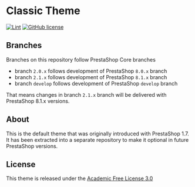 # Classic Theme

[![Lint](https://github.com/PrestaShop/classic-theme/actions/workflows/lint.yml/badge.svg)](https://github.com/PrestaShop/classic-theme/actions/workflows/lint.yml)
[![GitHub license](https://img.shields.io/github/license/PrestaShop/classic-theme)](https://github.com/PrestaShop/classic-theme/LICENSE.md)

## Branches

Branches on this repository follow PrestaShop Core branches

- branch `2.0.x` follows development of PrestaShop `8.0.x` branch
- branch `2.1.x` follows development of PrestaShop `8.1.x` branch
- branch `develop` follows development of PrestaShop `develop` branch

That means changes in branch `2.1.x` branch will be delivered with PrestaShop 8.1.x versions.

## About

This is the default theme that was originally introduced with PrestaShop 1.7. It has been extracted into a separate repository to make it optional in future PrestaShop versions.

## License

This theme is released under the [Academic Free License 3.0][AFL-3.0] 

[AFL-3.0]: https://opensource.org/licenses/AFL-3.0
